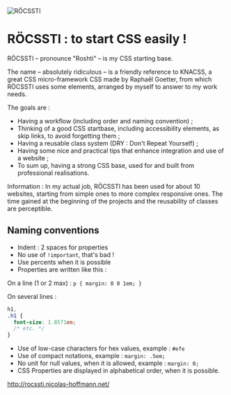 <img src="http://rocssti.nicolas-hoffmann.net/style/rocssti_logo.png" alt="RÖCSSTI" />

# RÖCSSTI : to start CSS easily !

RÖCSSTI – pronounce "Roshti" – is my CSS starting base. 

The name – absolutely ridiculous – is a friendly reference to KNACSS, a great CSS micro-framework CSS made by Raphaël Goetter, from which RÖCSSTI uses some elements, arranged by myself to answer to my work needs.

The goals are :

- Having a workflow (including order and naming convention) ;
- Thinking of a good CSS startbase, including accessibility elements, as skip links, to avoid forgetting them ;
- Having a reusable class system (DRY : Don't Repeat Yourself) ;
- Having some nice and practical tips that enhance integration and use of a website ;
- To sum up, having a strong CSS base, used for and built from professional realisations.


Information : In my actual job, RÖCSSTI has been used for about 10 websites, starting from simple ones to more complex responsive ones. The time gained at the beginning of the projects and the reusability of classes are perceptible.

## Naming conventions

- Indent : 2 spaces for properties
- No use of `!important`, that's bad !
- Use percents when it is possible
- Properties are written like this :

On a line (1 or 2 max) : `p { margin: 0 0 1em; }`

On several lines :
```css
h1,
.h1 {
  font-size: 1.8571em;
  /* etc. */
}
```

- Use of low-case characters for hex values, example : `#efe`
- Use of compact notations, example : `margin: .5em;`
- No unit for null values, when it is allowed, example : `margin: 0;`
- CSS Properties are displayed in alphabetical order, when it is possible.

http://rocssti.nicolas-hoffmann.net/
